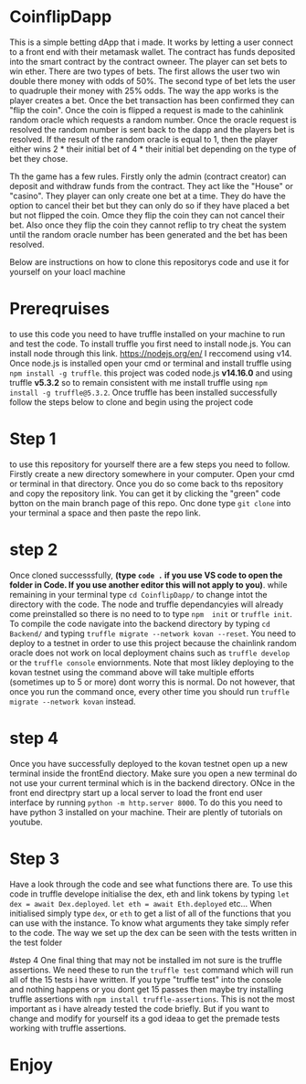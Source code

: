 # CoinflipDapp
This is a simple betting dApp that i made. It works by letting a user connect to a front end with their metamask wallet. The contract has funds deposited into the smart 
contract by the contract owneer. The player can set bets to win ether. There are two types of bets. The first allows the user two win double there money with odds of 50%.
The second type of bet lets the user to quadruple their money with 25% odds. The way the app works is the player creates a bet. Once the bet transaction has been confirmed they 
can "flip the coin". Once the coin is flipped a request is made to the cahinlink random oracle which requests a random number. Once the oracle request is resolved the random number
is sent back to the dapp and the players bet is resolved. If the result of the random oracle is equal to 1, then the player either wins 2 * their initial bet  of 4 * their initial
bet depending on the type of bet they chose.

Th the game has a few rules. Firstly only the admin (contract creator) can deposit and withdraw funds from the contract. They act like the "House" or "casino". They player can only create one
bet at a time. They do have the option to cancel their bet but they can only do so if they have placed a bet but not flipped the coin. Omce they flip the coin they can not cancel
their bet. Also once they flip the coin they cannot reflip to try cheat the system until the random oracle number has been generated and the bet has been resolved.

Below are instructions on how to clone this repositorys code and use it for yourself on your loacl machine

# Prereqruises
to use this code you need to have truffle installed on your machine to run and test the code. To install truffle you first need to install node.js. You can install node through this link. https://nodejs.org/en/ I reccomend using v14. Once node.js is installed open your cmd or terminal and install truffle using ``npm install -g truffle``. this project was coded node.js **v14.16.0** and using truffle **v5.3.2** so to remain consistent with me install truffle using ``npm install -g truffle@5.3.2``. Once truffle has been installed successfully follow the steps below to clone and begin using the project code

# Step 1
to use this repository for yourself there are a few steps you need to follow. Firstly create a new directory somewhere in your computer. Open your cmd or terminal in that directory. Once you do so come back to ths repository and copy the repository link. You can get it by clicking the "green" code bytton on the main branch page of this repo. Onc done type ``git clone`` into your terminal a space and then paste the repo link.

# step 2
Once cloned successsfully, **(type ``code .`` if you use VS code to open the folder in Code. If you use another editor this will not apply to you)**. while remaining in your terminal type ``cd CoinflipDapp/`` to change intot the directory with the code. The node and truffle dependancyies will already come preinstalled so there is no need to to type ``npm  init`` or ``truffle init``. To compile the code navigate into the backend directory by typing ``cd Backend/`` and typing ``truffle migrate --network kovan --reset``. You need to deploy to a testnet in order to use this project because the chainlink random oracle does not work on local deployment chains such as ``truffle develop`` or the  ``truffle console`` enviornments. Note that most likley deploying to the kovan testnet using the command above will take multiple efforts (sometimes up to 5 or more) dont worry this is normal. Do not however, that once you run the command once, every other time you should run ``truffle migrate --network kovan`` instead.  

# step 4
Once you have successfully deployed to the kovan testnet open up a new terminal inside the frontEnd diectory. Make sure you open a new terminal do not use your current terminal which is in the backend directory. ONce in the front end directpry start up a local server to load the front end user interface by running ``python -m http.server 8000``. To do this you need to have python 3 installed on your machine. Their are plently of tutorials on youtube.

# Step 3
Have a look through the code and see what functions there are. To use this code in truffle develope initialise the dex, eth and link tokens by typing ``let dex = await Dex.deployed``. ``let eth = await Eth.deployed`` etc... When initialised simply type ``dex``, or ``eth`` to get a list of all of the functions that you can use with the instance. To know what arguments they take simply refer to the code. The way we set up the dex can be seen with the tests written in the test folder

#step 4
One final thing that may not be installed im not sure is the truffle assertions. We need these to run the ``truffle test`` command which will run all of the 15 tests i have written. If you type "truffle test" into the console and nothing happens or you dont get 15 passes then maybe try installing truffle assertions with ``npm install truffle-assertions``. This is not the most important as i have already tested the code briefly. But if you want to change and modify for yourself its a god ideaa to get the premade tests working with truffle assertions.

# Enjoy

